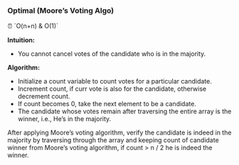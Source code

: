 ### Optimal (Moore’s Voting Algo)

<aside>
⏰ `O(n+n) & O(1)`

</aside>

**Intuition:**

- You cannot cancel votes of the candidate who is in the majority.

**Algorithm:**

- Initialize a count variable to count votes for a particular candidate.
- Increment count, if curr vote is also for the candidate, otherwise decrement count.
- If count becomes 0, take the next element to be a candidate.
- The candidate whose votes remain after traversing the entire array is the winner, i.e., He’s in the majority.

After applying Moore’s voting algorithm, verify the candidate is indeed in the majority by traversing through the array and keeping count of candidate winner from Moore’s voting algorithm, if count > n / 2 he is indeed the winner.

